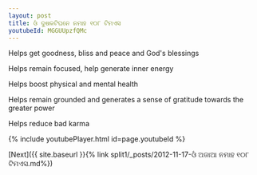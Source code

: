 ```yaml
---
layout: post
title: ଓଁ ଦୁଷକଟିଘନେ ନମାହ ୧୦୮ ଟିମଏସ
youtubeId: MGGUUpzfQMc
---
```

 
 
Helps get goodness, bliss and peace and God's blessings
 
Helps remain focused, help generate inner energy 
 
Helps boost physical and mental health 
 
Helps remain grounded and generates a sense of gratitude towards the greater power 
 
Helps reduce bad karma
 
 
 
 


{% include youtubePlayer.html id=page.youtubeId %}
 
[Next]({{ site.baseurl }}{% link  split1/_posts/2012-11-17-ଓଁ ଅଜାଆ ନମାହ ୧୦୮ ଟିମଏସ.md%})
 
